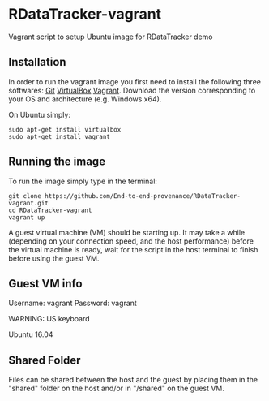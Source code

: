 # RDataTracker-vagrant

Vagrant script to setup Ubuntu image for RDataTracker demo

## Installation

In order to run the vagrant image you first need to install the following three softwares:
[Git](https://git-scm.com/book/en/v1/Getting-Started-Installing-Git)
[VirtualBox](https://www.virtualbox.org/wiki/Downloads)
[Vagrant](https://www.vagrantup.com/downloads.html).
Download the version corresponding to your OS and architecture (e.g. Windows x64).

On Ubuntu simply:
``` shell
sudo apt-get install virtualbox
sudo apt-get install vagrant
```


## Running the image

To run the image simply type in the terminal:
``` shell
git clone https://github.com/End-to-end-provenance/RDataTracker-vagrant.git
cd RDataTracker-vagrant
vagrant up
```

A guest virtual machine (VM) should be starting up.
It may take a while (depending on your connection speed, and the host performance) before the virtual machine is ready, wait for the script in the host terminal to finish before using the guest VM.

## Guest VM info
Username: vagrant
Password: vagrant

WARNING: US keyboard

Ubuntu 16.04

## Shared Folder

Files can be shared between the host and the guest by placing them in the "shared" folder on the host and/or in "/shared" on the guest VM.